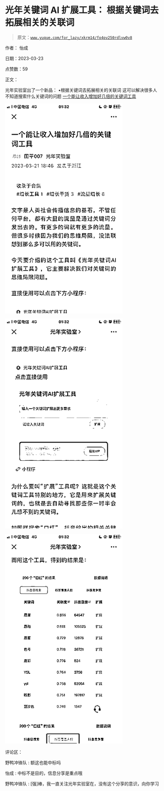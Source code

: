 # 光年关键词 AI 扩展工具： 根据关键词去拓展相关的关联词

> 原文：[`www.yuque.com/for_lazy/xkrm14/fo4ov250rdlvw0v8`](https://www.yuque.com/for_lazy/xkrm14/fo4ov250rdlvw0v8)

作者： 怡成

日期：2023-03-23

点赞数：59

正文：

光年实验室出了一个新品： •根据关键词去拓展相关的关联词 这可以解决很多人不知道搜索什么关键词的问题 [一个能让收入增加好几倍的关键词工具](https://mp.weixin.qq.com/s/ZNCbkwvaJOJ_J1mmB8VoZg)

![](img/3db774bad9740ea753d5d1f46c7c718c.png)  

![](img/aca2d40b0712a1c9ec4cbf2bfaf10935.png)  

![](img/702d68002a9f6cb45ce5e290811c5b7d.png)  

评论区：

野鸭冲锋队 : 额这也能中标吗

怡成 : 中标不是目的，信息分享是重点哦

野鸭冲锋队 : [强]棒，我一直关注光年实验室在，没有这个分享的意识，向你学习



